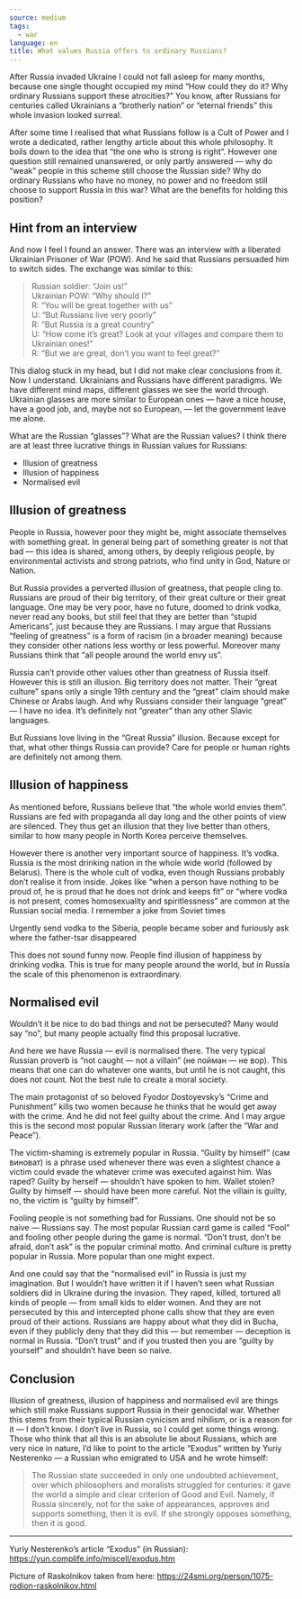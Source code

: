 ```yaml
---
source: medium
tags:
  - war
language: en
title: What values Russia offers to ordinary Russians?
---
```


After Russia invaded Ukraine I could not fall asleep for many months, because one single thought occupied my mind “How could they do it? Why ordinary Russians support these atrocities?” You know, after Russians for centuries called Ukrainians a “brotherly nation” or “eternal friends” this whole invasion looked surreal.

After some time I realised that what Russians follow is a Cult of Power and I wrote a dedicated, rather lengthy article about this whole philosophy.
It boils down to the idea that “the one who is strong is right”.
However one question still remained unanswered, or only partly answered — why do “weak” people in this scheme still choose the Russian side? Why do ordinary Russians who have no money, no power and no freedom still choose to support Russia in this war? What are the benefits for holding this position?

## Hint from an interview

And now I feel I found an answer.
There was an interview with a liberated Ukrainian Prisoner of War (POW).
And he said that Russians persuaded him to switch sides.
The exchange was similar to this:

> Russian soldier: “Join us!”  
> Ukrainian POW: “Why should I?”  
> R: “You will be great together with us”  
> U: “But Russians live very poorly”  
> R: “But Russia is a great country”  
> U: “How come it’s great? Look at your villages and compare them to Ukrainian ones!”  
> R: “But we are great, don’t you want to feel great?”  

This dialog stuck in my head, but I did not make clear conclusions from it.
Now I understand.
Ukrainians and Russians have different paradigms.
We have different mind maps, different glasses we see the world through.
Ukrainian glasses are more similar to European ones — have a nice house, have a good job, and, maybe not so European, — let the government leave me alone.

What are the Russian “glasses”? What are the Russian values? I think there are at least three lucrative things in Russian values for Russians:

 - Illusion of greatness
 - Illusion of happiness
 - Normalised evil

## Illusion of greatness
People in Russia, however poor they might be, might associate themselves with something great.
In general being part of something greater is not that bad — this idea is shared, among others, by deeply religious people, by environmental activists and strong patriots, who find unity in God, Nature or Nation.

But Russia provides a perverted illusion of greatness, that people cling to.
Russians are proud of their big territory, of their great culture or their great language.
One may be very poor, have no future, doomed to drink vodka, never read any books, but still feel that they are better than “stupid Americans”, just because they are Russians.
I may argue that Russians “feeling of greatness” is a form of racism (in a broader meaning) because they consider other nations less worthy or less powerful.
Moreover many Russians think that “all people around the world envy us”.

Russia can’t provide other values other than greatness of Russia itself.
However this is still an illusion.
Big territory does not matter.
Their “great culture” spans only a single 19th century and the “great” claim should make Chinese or Arabs laugh.
And why Russians consider their language “great” — I have no idea.
It’s definitely not “greater” than any other Slavic languages.

But Russians love living in the “Great Russia” illusion.
Because except for that, what other things Russia can provide? Care for people or human rights are definitely not among them.

## Illusion of happiness

As mentioned before, Russians believe that “the whole world envies them”.
Russians are fed with propaganda all day long and the other points of view are silenced.
They thus get an illusion that they live better than others, similar to how many people in North Korea perceive themselves.

However there is another very important source of happiness.
It’s vodka.
Russia is the most drinking nation in the whole wide world (followed by Belarus).
There is the whole cult of vodka, even though Russians probably don’t realise it from inside.
Jokes like “when a person have nothing to be proud of, he is proud that he does not drink and keeps fit” or “where vodka is not present, comes homosexuality and spiritlessness” are common at the Russian social media.
I remember a joke from Soviet times

Urgently send vodka to the Siberia, people became sober and furiously ask where the father-tsar disappeared

This does not sound funny now.
People find illusion of happiness by drinking vodka.
This is true for many people around the world, but in Russia the scale of this phenomenon is extraordinary.

## Normalised evil

Wouldn’t it be nice to do bad things and not be persecuted? Many would say “no”, but many people actually find this proposal lucrative.

And here we have Russia — evil is normalised there.
The very typical Russian proverb is “not caught — not a villain” (не пойман — не вор).
This means that one can do whatever one wants, but until he is not caught, this does not count.
Not the best rule to create a moral society.

The main protagonist of so beloved Fyodor Dostoyevsky’s “Crime and Punishment” kills two women because he thinks that he would get away with the crime.
And he did not feel guilty about the crime.
And I may argue this is the second most popular Russian literary work (after the “War and Peace”).

The victim-shaming is extremely popular in Russia.
“Guilty by himself” (сам виноват) is a phrase used whenever there was even a slightest chance a victim could evade the whatever crime was executed against him.
Was raped? Guilty by herself — shouldn’t have spoken to him.
Wallet stolen? Guilty by himself — should have been more careful.
Not the villain is guilty, no, the victim is “guilty by himself”.

Fooling people is not something bad for Russians.
One should not be so naive — Russians say.
The most popular Russian card game is called “Fool” and fooling other people during the game is normal.
“Don’t trust, don’t be afraid, don’t ask” is the popular criminal motto.
And criminal culture is pretty popular in Russia.
More popular than one might expect.

And one could say that the “normalised evil” in Russia is just my imagination.
But I wouldn’t have written it if I haven’t seen what Russian soldiers did in Ukraine during the invasion.
They raped, killed, tortured all kinds of people — from small kids to elder women.
And they are not persecuted by this and intercepted phone calls show that they are even proud of their actions.
Russians are happy about what they did in Bucha, even if they publicly deny that they did this — but remember — deception is normal in Russia.
“Don’t trust” and if you trusted then you are “guilty by yourself” and shouldn’t have been so naive.

## Conclusion
Illusion of greatness, illusion of happiness and normalised evil are things which still make Russians support Russia in their genocidal war.
Whether this stems from their typical Russian cynicism and nihilism, or is a reason for it — I don’t know.
I don’t live in Russia, so I could get some things wrong.
Those who think that all this is an absolute lie about Russians, which are very nice in nature, I’d like to point to the article “Exodus” written by Yuriy Nesterenko — a Russian who emigrated to USA and he wrote himself:

> The Russian state succeeded in only one undoubted achievement, over which philosophers and moralists struggled for centuries: it gave the world a simple and clear criterion of Good and Evil.
> Namely, if Russia sincerely, not for the sake of appearances, approves and supports something, then it is evil.
> If she strongly opposes something, then it is good.

---

Yuriy Nesterenko’s article “Exodus” (in Russian):
https://yun.complife.info/miscell/exodus.htm

Picture of Raskolnikov taken from here: 
https://24smi.org/person/1075-rodion-raskolnikov.html
